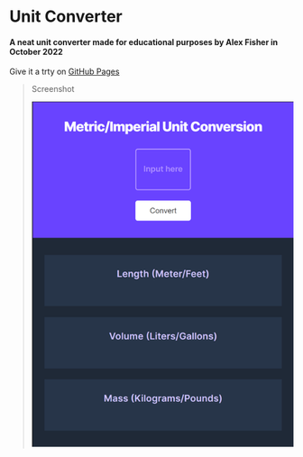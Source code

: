 # Unit Converter 
#### A neat unit converter made for educational purposes by Alex Fisher in October 2022

Give it a trty on <a href="https://pigelmann.github.io/unit-converter/" target="_blank">GitHub Pages</a>
>Screenshot
>
>![](/screenshot.png)
